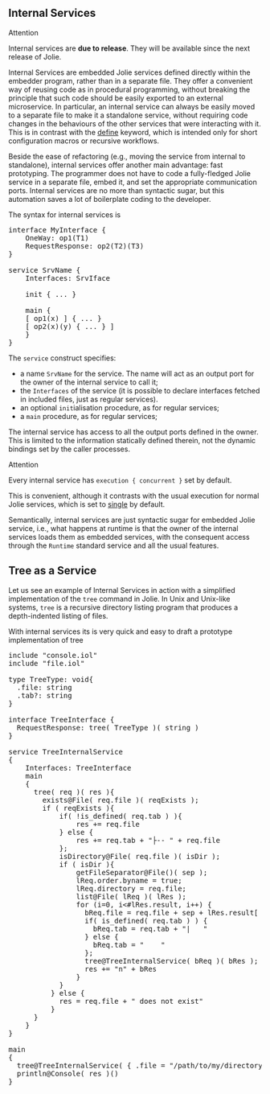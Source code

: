 ## Internal Services

<div class="panel panel-primary">
 	<div class="panel-heading">
  	<p class="panel-title">Attention</hp>
  </div>
  <div class="panel-body">
    <p>Internal services are <strong>due to release</strong>. They will be available since the next release of Jolie.
    </p>
	</div>
</div>

Internal Services are embedded Jolie services defined directly within the embedder program, rather than in a separate file. They offer a convenient way of reusing code as in procedural programming, without breaking the principle that such code should be easily exported to an external microservice. In particular, an internal service can always be easily moved to a separate file to make it a standalone service, without requiring code changes in the behaviours of the other services that were interacting with it. This is in contrast with the [define](#!documentation/basics/define.html) keyword, which is intended only for short configuration macros or recursive workflows.

Beside the ease of refactoring (e.g., moving the service from internal to standalone), internal services offer another main advantage: fast prototyping. The programmer does not have to code a fully-fledged Jolie service in a separate file, embed it, and set the appropriate communication ports. Internal services are no more than syntactic sugar, but this automation saves a lot of boilerplate coding to the developer.

The syntax for internal services is

<pre class="syntax">
interface MyInterface {
	OneWay: op1(T1)
	RequestResponse: op2(T2)(T3)
}

service SrvName {
	Interfaces: SrvIface

	init { ... }

	main {
    [ op1(x) ] { ... }
    [ op2(x)(y) { ... } ]
	}
}
</pre>

The `service` construct specifies:

- a name `SrvName` for the service. The name will act as an output port for the owner of the internal service to call it;
- the `Interfaces` of the service (it is possible to declare interfaces fetched in included files, just as regular services).
- an optional `init`ialisation procedure, as for regular services;
- a `main` procedure, as for regular services;

The internal service has access to all the output ports defined in the owner. This is limited to the information statically defined therein, not the dynamic bindings set by the caller processes.

<div class="panel panel-primary">
 	<div class="panel-heading">
  	<p class="panel-title">Attention</hp>
  </div>
  <div class="panel-body">
    <p>Every internal service has <code>execution { concurrent }</code> set by default. </p>
    <p>
    	This is convenient, although it contrasts with the usual execution for normal Jolie services, which is set to <a href="!documentation/basics/composing_statements.html#statement-execution-operators">single</a> by default.
    </p>
	</div>
</div>

Semantically, internal services are just syntactic sugar for embedded Jolie service, i.e., what happens at runtime is that the owner of the internal services loads them as embedded services, with the consequent access through the `Runtime` standard service and all the usual features.

## Tree as a Service

Let us see an example of Internal Services in action with a simplified implementation of the `tree` command in Jolie. In Unix and Unix-like systems, `tree` is a recursive directory listing program that produces a depth-indented listing of files.

With internal services its is very quick and easy to draft a prototype implementation of tree

<pre class="code">
include "console.iol"
include "file.iol"

type TreeType: void{
  .file: string
  .tab?: string
}

interface TreeInterface {
  RequestResponse: tree( TreeType )( string )
}

service TreeInternalService
{
	Interfaces: TreeInterface
	main
	{
	  tree( req )( res ){
	  	exists@File( req.file )( reqExists );
	  	if ( reqExists ){
	  		if( !is_defined( req.tab ) ){
	  			res += req.file
	  		} else {
		  		res += req.tab + "├-- " + req.file
		  	};
	  		isDirectory@File( req.file )( isDir );
		  	if ( isDir ){
		  		getFileSeparator@File()( sep );
		  		lReq.order.byname = true;
		  		lReq.directory = req.file;
		  		list@File( lReq )( lRes );
		  		for (i=0, i<#lRes.result, i++) {
		  		  bReq.file = req.file + sep + lRes.result[ i ];
		  		  if( is_defined( req.tab ) ) {
		  		  	bReq.tab = req.tab + "|   "
		  		  } else {
		  		  	bReq.tab = "    "
		  		  };
		  		  tree@TreeInternalService( bReq )( bRes );
		  		  res += "n" + bRes
		  		}
	  		}
		  } else {
		  	res = req.file + " does not exist"
		  }
	  }
	}
}

main
{
  tree@TreeInternalService( { .file = "/path/to/my/directory" } )( res );
  println@Console( res )()
}
</pre>